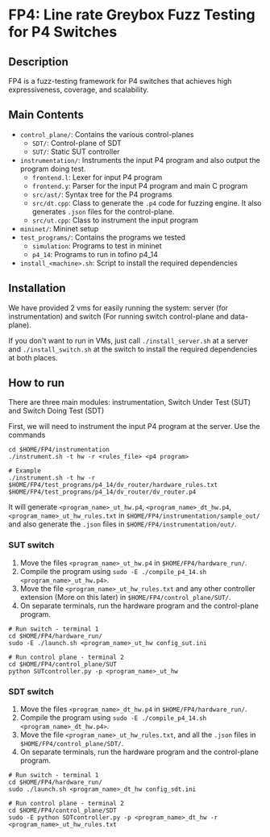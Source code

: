 # FP4: Line rate Greybox Fuzz Testing for P4 Switches

## Description

FP4 is a fuzz-testing framework for P4 switches that achieves high expressiveness, coverage, and scalability.

## Main Contents

- `control_plane/`: Contains the various control-planes
    - `SDT/`: Control-plane of SDT
    - `SUT/`: Static SUT controller
- `instrumentation/`: Instruments the input P4 program and also output the program doing test.
    - `frontend.l`: Lexer for input P4 program
    - `frontend.y`: Parser for the input P4 program and main C program
    - `src/ast/`: Syntax tree for the P4 programs
    - `src/dt.cpp`: Class to generate the `.p4` code for fuzzing engine. It also generates `.json` files for the control-plane.
    - `src/ut.cpp`: Class to instrument the input program
- `mininet/`: Mininet setup
- `test_programs/`: Contains the programs we tested
    - `simulation`: Programs to test in mininet
    - `p4_14`: Programs to run in tofino p4_14
- `install_<machine>.sh`: Script to install the required dependencies


## Installation
We have provided 2 vms for easily running the system: server (for instrumentation) and switch (For running switch control-plane and data-plane).

If you don't want to run in VMs, just call `./install_server.sh` at a server and `./install_switch.sh` at the switch to install the required dependencies at both places.

## How to run
There are three main modules: instrumentation, Switch Under Test (SUT) and Switch Doing Test (SDT)

First, we will need to instrument the input P4 program at the server. 
Use the commands 
```
cd $HOME/FP4/instrumentation
./instrument.sh -t hw -r <rules_file> <p4 program>

# Example
./instrument.sh -t hw -r $HOME/FP4/test_programs/p4_14/dv_router/hardware_rules.txt $HOME/FP4/test_programs/p4_14/dv_router/dv_router.p4
```  
It will generate `<program_name>_ut_hw.p4`, `<program_name>_dt_hw.p4`, `<program_name>_ut_hw_rules.txt` in `$HOME/FP4/instrumentation/sample_out/` and also generate the `.json` files in `$HOME/FP4/instrumentation/out/`.


### SUT switch
1. Move the files `<program_name>_ut_hw.p4` in `$HOME/FP4/hardware_run/`. 
1. Compile the program using `sudo -E ./compile_p4_14.sh <program_name>_ut_hw.p4>`.
1. Move the file `<program_name>_ut_hw_rules.txt` and any other controller extension (More on this later) in `$HOME/FP4/control_plane/SUT/`.
1. On separate terminals, run the hardware program and the control-plane program.

```
# Run switch - terminal 1
cd $HOME/FP4/hardware_run/
sudo -E ./launch.sh <program_name>_ut_hw config_sut.ini

# Run control plane - terminal 2
cd $HOME/FP4/control_plane/SUT
python SUTcontroller.py -p <program_name>_ut_hw 
```

### SDT switch
1. Move the files `<program_name>_dt_hw.p4` in `$HOME/FP4/hardware_run/`. 
1. Compile the program using `sudo -E ./compile_p4_14.sh <program_name>_dt_hw.p4>`.
1. Move the file `<program_name>_ut_hw_rules.txt`, and all the `.json` files in `$HOME/FP4/control_plane/SDT/`.
1. On separate terminals, run the hardware program and the control-plane program.

```
# Run switch - terminal 1
cd $HOME/FP4/hardware_run/
sudo ./launch.sh <program_name>_dt_hw config_sdt.ini

# Run control plane - terminal 2
cd $HOME/FP4/control_plane/SDT
sudo -E python SDTcontroller.py -p <program_name>_dt_hw -r <program_name>_ut_hw_rules.txt 
```

